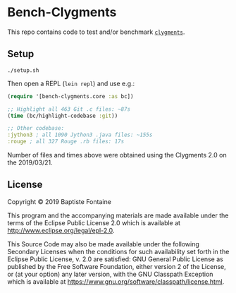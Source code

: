 # Bench-Clygments

This repo contains code to test and/or benchmark [`clygments`][cl].

[cl]: https://github.com/bfontaine/clygments

## Setup

    ./setup.sh

Then open a REPL (`lein repl`) and use e.g.:

```clojure
(require '[bench-clygments.core :as bc])

;; Highlight all 463 Git .c files: ~87s
(time (bc/highlight-codebase :git))

;; Other codebase:
:jython3 ; all 1090 Jython3 .java files: ~155s
:rouge ; all 327 Rouge .rb files: 17s
```

Number of files and times above were obtained using the  Clygments 2.0 on the
2019/03/21.

## License

Copyright © 2019 Baptiste Fontaine

This program and the accompanying materials are made available under the
terms of the Eclipse Public License 2.0 which is available at
http://www.eclipse.org/legal/epl-2.0.

This Source Code may also be made available under the following Secondary
Licenses when the conditions for such availability set forth in the Eclipse
Public License, v. 2.0 are satisfied: GNU General Public License as published by
the Free Software Foundation, either version 2 of the License, or (at your
option) any later version, with the GNU Classpath Exception which is available
at https://www.gnu.org/software/classpath/license.html.

